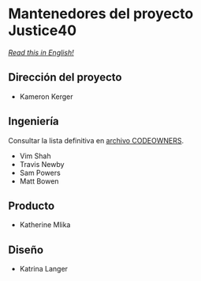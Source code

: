 # Mantenedores del proyecto Justice40

_[Read this in English!](MAINTAINERS.md)_

## Dirección del proyecto

- Kameron Kerger

## Ingeniería

Consultar la lista definitiva en [archivo CODEOWNERS](/.github/CODEOWNERS).

- Vim Shah
- Travis Newby
- Sam Powers
- Matt Bowen

## Producto

- Katherine Mlika

## Diseño

- Katrina Langer
